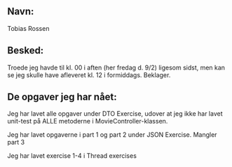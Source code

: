 ## Navn: 

Tobias Rossen

## Besked: 

Troede jeg havde til kl. 00 i aften (her fredag d. 9/2) ligesom sidst, 
men kan se jeg skulle have afleveret kl. 12 i formiddags. Beklager. 


## De opgaver jeg har nået: 

Jeg har lavet alle opgaver under DTO Exercise, udover at jeg ikke har lavet unit-test på 
ALLE metoderne i MovieController-klassen.

Jeg har lavet opgaverne i part 1 og part 2 under JSON Exercise. Mangler part 3

Jeg har lavet exercise 1-4 i Thread exercises


